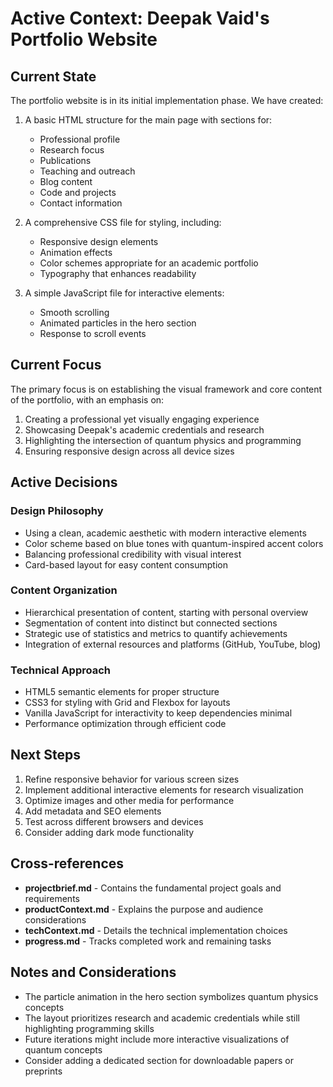 # Active Context: Deepak Vaid's Portfolio Website

## Current State
The portfolio website is in its initial implementation phase. We have created:

1. A basic HTML structure for the main page with sections for:
   - Professional profile
   - Research focus
   - Publications
   - Teaching and outreach
   - Blog content
   - Code and projects
   - Contact information

2. A comprehensive CSS file for styling, including:
   - Responsive design elements
   - Animation effects
   - Color schemes appropriate for an academic portfolio
   - Typography that enhances readability

3. A simple JavaScript file for interactive elements:
   - Smooth scrolling
   - Animated particles in the hero section
   - Response to scroll events

## Current Focus
The primary focus is on establishing the visual framework and core content of the portfolio, with an emphasis on:

1. Creating a professional yet visually engaging experience
2. Showcasing Deepak's academic credentials and research
3. Highlighting the intersection of quantum physics and programming
4. Ensuring responsive design across all device sizes

## Active Decisions

### Design Philosophy
- Using a clean, academic aesthetic with modern interactive elements
- Color scheme based on blue tones with quantum-inspired accent colors
- Balancing professional credibility with visual interest
- Card-based layout for easy content consumption

### Content Organization
- Hierarchical presentation of content, starting with personal overview
- Segmentation of content into distinct but connected sections
- Strategic use of statistics and metrics to quantify achievements
- Integration of external resources and platforms (GitHub, YouTube, blog)

### Technical Approach
- HTML5 semantic elements for proper structure
- CSS3 for styling with Grid and Flexbox for layouts
- Vanilla JavaScript for interactivity to keep dependencies minimal
- Performance optimization through efficient code

## Next Steps
1. Refine responsive behavior for various screen sizes
2. Implement additional interactive elements for research visualization
3. Optimize images and other media for performance
4. Add metadata and SEO elements
5. Test across different browsers and devices
6. Consider adding dark mode functionality

## Cross-references
- **projectbrief.md** - Contains the fundamental project goals and requirements
- **productContext.md** - Explains the purpose and audience considerations
- **techContext.md** - Details the technical implementation choices
- **progress.md** - Tracks completed work and remaining tasks

## Notes and Considerations
- The particle animation in the hero section symbolizes quantum physics concepts
- The layout prioritizes research and academic credentials while still highlighting programming skills
- Future iterations might include more interactive visualizations of quantum concepts
- Consider adding a dedicated section for downloadable papers or preprints
